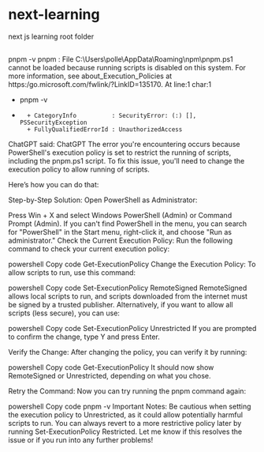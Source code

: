 # next-learning
next js learning root folder

## ##########################################################################################################################################################
pnpm -v
pnpm : File C:\Users\polle\AppData\Roaming\npm\pnpm.ps1 cannot be loaded because running scripts is disabled on this system. For more information, see about_Execution_Policies at 
https:/go.microsoft.com/fwlink/?LinkID=135170.
At line:1 char:1
+ pnpm -v
+ ~~~~
    + CategoryInfo          : SecurityError: (:) [], PSSecurityException
    + FullyQualifiedErrorId : UnauthorizedAccess
ChatGPT said:
ChatGPT
The error you're encountering occurs because PowerShell's execution policy is set to restrict the running of scripts, including the pnpm.ps1 script. To fix this issue, you'll need to change the execution policy to allow running of scripts.

Here’s how you can do that:

Step-by-Step Solution:
Open PowerShell as Administrator:

Press Win + X and select Windows PowerShell (Admin) or Command Prompt (Admin).
If you can't find PowerShell in the menu, you can search for "PowerShell" in the Start menu, right-click it, and choose "Run as administrator."
Check the Current Execution Policy: Run the following command to check your current execution policy:

powershell
Copy code
Get-ExecutionPolicy
Change the Execution Policy: To allow scripts to run, use this command:

powershell
Copy code
Set-ExecutionPolicy RemoteSigned
RemoteSigned allows local scripts to run, and scripts downloaded from the internet must be signed by a trusted publisher.
Alternatively, if you want to allow all scripts (less secure), you can use:

powershell
Copy code
Set-ExecutionPolicy Unrestricted
If you are prompted to confirm the change, type Y and press Enter.

Verify the Change: After changing the policy, you can verify it by running:

powershell
Copy code
Get-ExecutionPolicy
It should now show RemoteSigned or Unrestricted, depending on what you chose.

Retry the Command: Now you can try running the pnpm command again:

powershell
Copy code
pnpm -v
Important Notes:
Be cautious when setting the execution policy to Unrestricted, as it could allow potentially harmful scripts to run.
You can always revert to a more restrictive policy later by running Set-ExecutionPolicy Restricted.
Let me know if this resolves the issue or if you run into any further problems!
## ##########################################################################################################################################################